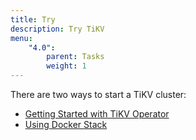 ```yaml
---
title: Try
description: Try TiKV
menu:
    "4.0":
        parent: Tasks
        weight: 1
---
```


There are two ways to start a TiKV cluster:

* [Getting Started with TiKV Operator](../tikv-operator)
* [Using Docker Stack](../docker-stack)